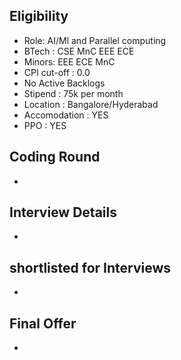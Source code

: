 ## Eligibility
- Role: AI/Ml and Parallel computing
- BTech : CSE MnC EEE ECE
- Minors: EEE ECE MnC
- CPI cut-off : 0.0
- No Active Backlogs
- Stipend :  75k per month
- Location : Bangalore/Hyderabad
- Accomodation : YES
- PPO : YES

## Coding Round
- 

## Interview Details
- 

## shortlisted for Interviews
- 
## Final Offer
- 